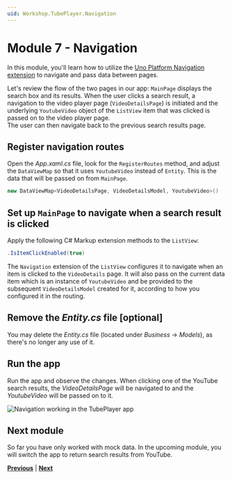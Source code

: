 ```yaml
---
uid: Workshop.TubePlayer.Navigation
---
```


# Module 7 - Navigation

In this module, you'll learn how to utilize the [Uno Platform Navigation extension](xref:Overview.Navigation) to navigate and pass data between pages.  

Let's review the flow of the two pages in our app: `MainPage` displays the search box and its results. When the user clicks a search result, a navigation to the video player page (`VideoDetailsPage`) is initiated and the underlying `YoutubeVideo` object of the `ListView` item that was clicked is passed on to the video player page.  
The user can then navigate back to the previous search results page.

## Register navigation routes

Open the *App.xaml.cs* file, look for the `RegisterRoutes` method, and adjust the `DataViewMap` so that it uses `YoutubeVideo` instead of `Entity`. This is the data that will be passed on from `MainPage`.

```csharp
new DataViewMap<VideoDetailsPage, VideoDetailsModel, YoutubeVideo>()
```

## Set up `MainPage` to navigate when a search result is clicked

Apply the following C# Markup extension methods to the `ListView`:

```csharp
.IsItemClickEnabled(true)
```
    
The `Navigation` extension of the `ListView` configures it to navigate when an item is clicked to the `VideoDetails` page. It will also pass on the current data item which is an instance of `YoutubeVideo` and be provided to the subsequent `VideoDetailsModel` created for it, according to how you configured it in the routing.  

## Remove the *Entity.cs* file [optional]

You may delete the *Entity.cs* file (located under *Business* → *Models*), as there's no longer any use of it.

## Run the app

Run the app and observe the changes. When clicking one of the YouTube search results, the *VideoDetailsPage* will be navigated to and the *YoutubeVideo* will be passed on to it.

![Navigation working in the TubePlayer app](ui-output.gif)

## Next module

So far you have only worked with mock data. In the upcoming module, you will switch the app to return search results from YouTube.

**[Previous](xref:Workshop.TubePlayer.ThemeOverrides "Theme overrides")** | **[Next](xref:Workshop.TubePlayer.ApiEndpoints "Add API endpoints")**